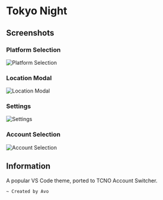 
# Tokyo Night

## Screenshots

### Platform Selection

![Platform Selection](https://i.imgur.com/bd7s2ZF.png)

### Location Modal

![Location Modal](https://i.imgur.com/ygtHaEp.png)

### Settings

![Settings](https://i.imgur.com/iVuSmIz.png)

### Account Selection

![Account Selection](https://i.imgur.com/M7FQNNs.png)

## Information

A popular VS Code theme, ported to TCNO Account Switcher.
    
    ~ Created by Avo